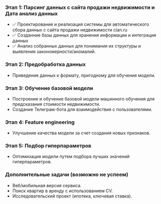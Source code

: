 
### Этап 1: Парсинг данных с сайта продажи недвижимости и Дата анализ данных
* ✅ Проектирование и реализация системы для автоматического сбора данных с сайта продажи недвижимости cian.ru
* ✅ Созданние базы данных для хранения информации и интеграция данных
* ✅ Анализ собранных данных для понимания их структуры и выявления закономерности/аномалий.
### Этап 2: Предобработка данных
* Приведение данных к формату, пригодному для обучения модели.
### Этап 3: Обучение базовой модели
* Построение и обучение базовой модели машинного обучения для предсказания стоимости недвижимости.
* Создание Телеграм-бота для взаимодействия с пользователями.
### Этап 4: Feature engineering
* Улучшение качества модели за счет создания новых признаков.
### Этап 5: Подбор гиперпараметров
* Оптимизация модели путем подбора лучших значений гиперпараметров.
### Дополнительные задачи (возможно не успеем)
* Веб/мобильная версия сервиса.
* Поиск квартир в аренду с использованием CV.
* Исследовательский проект (ипотека, ключевая ставка).
